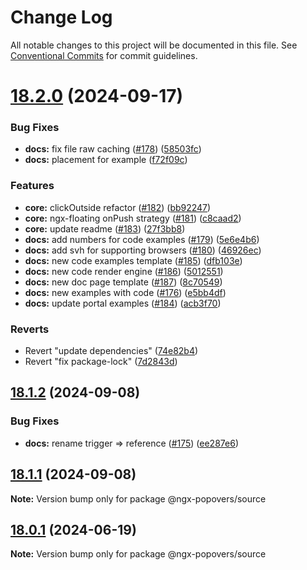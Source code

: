 # Change Log

All notable changes to this project will be documented in this file.
See [Conventional Commits](https://conventionalcommits.org) for commit guidelines.

# [18.2.0](https://github.com/al-march/ngx-popovers/compare/v18.1.2...v18.2.0) (2024-09-17)

### Bug Fixes

- **docs:** fix file raw caching ([#178](https://github.com/al-march/ngx-popovers/issues/178)) ([58503fc](https://github.com/al-march/ngx-popovers/commit/58503fc13d91c0682bb27ec020383189b05db55b))
- **docs:** placement for example ([f72f09c](https://github.com/al-march/ngx-popovers/commit/f72f09c3f09269618e0a5af0405be2b864ce8e3a))

### Features

- **core:** clickOutside refactor ([#182](https://github.com/al-march/ngx-popovers/issues/182)) ([bb92247](https://github.com/al-march/ngx-popovers/commit/bb92247ac59cdc61ae4eee26570fccca0f99e102))
- **core:** ngx-floating onPush strategy ([#181](https://github.com/al-march/ngx-popovers/issues/181)) ([c8caad2](https://github.com/al-march/ngx-popovers/commit/c8caad2950eb4bebb9c9d4aafc486c20c2836003))
- **core:** update readme ([#183](https://github.com/al-march/ngx-popovers/issues/183)) ([27f3bb8](https://github.com/al-march/ngx-popovers/commit/27f3bb8cdad530cb624490f97cc73b0525028df1))
- **docs:** add numbers for code examples ([#179](https://github.com/al-march/ngx-popovers/issues/179)) ([5e6e4b6](https://github.com/al-march/ngx-popovers/commit/5e6e4b697340add419baec065d0ca2cd834f05f3))
- **docs:** add svh for supporting browsers ([#180](https://github.com/al-march/ngx-popovers/issues/180)) ([46926ec](https://github.com/al-march/ngx-popovers/commit/46926ec29851d3e7b98befd3dc559b896f46120f))
- **docs:** new code examples template ([#185](https://github.com/al-march/ngx-popovers/issues/185)) ([dfb103e](https://github.com/al-march/ngx-popovers/commit/dfb103e04b06bda4229670be52f25caf815ec770))
- **docs:** new code render engine ([#186](https://github.com/al-march/ngx-popovers/issues/186)) ([5012551](https://github.com/al-march/ngx-popovers/commit/50125512429941ab659948d91f3931293190f0a9))
- **docs:** new doc page template ([#187](https://github.com/al-march/ngx-popovers/issues/187)) ([8c70549](https://github.com/al-march/ngx-popovers/commit/8c70549465d54250a42cf062c9673a6aadeb7c91))
- **docs:** new examples with code ([#176](https://github.com/al-march/ngx-popovers/issues/176)) ([e5bb4df](https://github.com/al-march/ngx-popovers/commit/e5bb4df1a9af79a1c1c45a4159e9015347e97d4b))
- **docs:** update portal examples ([#184](https://github.com/al-march/ngx-popovers/issues/184)) ([acb3f70](https://github.com/al-march/ngx-popovers/commit/acb3f709711334baae8b2de83275dae3e9923ca6))

### Reverts

- Revert "update dependencies" ([74e82b4](https://github.com/al-march/ngx-popovers/commit/74e82b4d1a56da731dba3b222903517718d8f306))
- Revert "fix package-lock" ([7d2843d](https://github.com/al-march/ngx-popovers/commit/7d2843d5f0816c5859d4a26d13c65e22f9b94438))

## [18.1.2](https://github.com/al-march/ngx-popovers/compare/v18.1.1...v18.1.2) (2024-09-08)

### Bug Fixes

- **docs:** rename trigger => reference ([#175](https://github.com/al-march/ngx-popovers/issues/175)) ([ee287e6](https://github.com/al-march/ngx-popovers/commit/ee287e633c29f9bf3890938f9a75a0bb25fae692))

## [18.1.1](https://github.com/al-march/ngx-popovers/compare/v18.1.0...v18.1.1) (2024-09-08)

**Note:** Version bump only for package @ngx-popovers/source

## [18.0.1](https://github.com/al-march/ngx-popovers/compare/v18.0.0...v18.0.1) (2024-06-19)

**Note:** Version bump only for package @ngx-popovers/source
